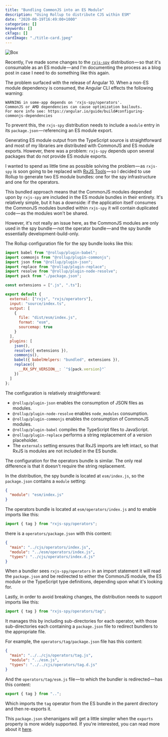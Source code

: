 ```yaml
---
title: "Bundling CommonJS into an ES Module"
description: "Using Rollup to distribute CJS within ESM"
date: "2020-08-19T16:49:00+1000"
categories: []
keywords: []
ckTags: []
cardImage: "./title-card.jpeg"
---
```


![Box](title.jpeg "Photo by Kelli McClintock on Unsplash")

Recently, I've made some changes to the [`rxjs-spy`](https://github.com/cartant/rxjs-spy) distribution — so that it's consumable as an ES module — and I'm documenting the process as a blog post in case I need to do something like this again.

The problem surfaced with the release of Angular 10. When a non-ES module dependency is consumed, the Angular CLI effects the following warning:

```text
WARNING in some-app depends on 'rxjs-spy/operators'.
CommonJS or AMD dependencies can cause optimization bailouts.
For more info see: https://angular.io/guide/build#configuring-commonjs-dependencies
```

To prevent this, the `rxjs-spy` distribution needs to include a `module` entry in its `package.json` — referencing an ES module export.

Generating ES module output from the TypeScript source is straightforward and most of my libraries are distributed with CommonJS and ES module exports. However, there was a problem: `rxjs-spy` depends upon several packages that do not provide ES module exports.

I wanted to spend as little time as possible solving the problem — as `rxjs-spy` is soon going to be replaced with [RxJS Tools](https://rxjs.tools) — so I decided to use Rollup to generate two ES module bundles: one for the spy infrastructure and one for the operators.

This bundled approach means that the CommonJS modules depended upon by `rxjs-spy` are included in the ES module bundles in their entirety. It's relatively simple, but it has a downside: if the application itself consumes the CommonJS modules bundled within `rxjs-spy` it will contain duplicated code — as the modules won't be shared.

However, it's not really an issue here, as the CommonJS modules are only used in the spy bundle — not the operator bundle — and the spy bundle essentially development-build-only.

The Rollup configuration file for the spy bundle looks like this:

```js
import babel from "@rollup/plugin-babel";
import commonjs from "@rollup/plugin-commonjs";
import json from "@rollup/plugin-json";
import replace from "@rollup/plugin-replace";
import resolve from "@rollup/plugin-node-resolve";
import pack from "./package.json";

const extensions = [".js", ".ts"];

export default {
  external: ["rxjs", "rxjs/operators"],
  input: "source/index.ts",
  output: [
    {
      file: "dist/esm/index.js",
      format: "esm",
      sourcemap: true
    }
  ],
  plugins: [
    json(),
    resolve({ extensions }),
    commonjs(),
    babel({ babelHelpers: "bundled", extensions }),
    replace({
      __RX_SPY_VERSION__: `"${pack.version}"`
    })
  ]
};
```

The configuration is relatively straightforward:

- `@rollup/plugin-json` enables the consumption of JSON files as modules.
- `@rollup/plugin-node-resolve` enables `node_modules` consumption.
- `@rollup/plugin-commonjs` enables the consumption of CommonJS modules.
- `@rollup/plugin-babel` compiles the TypeScript files to JavaScript.
- `@rollup/plugin-replace` performs a string replacement of a version placeholder.
- The `externals` setting ensures that RxJS imports are left intact, so that RxJS is modules are not included in the ES bundle.

The configuration for the operators bundle is similar. The only real difference is that it doesn't require the string replacement.

In the distribution, the spy bundle is located at `esm/index.js`, so the `package.json` contains a `module` setting:

```json
{
  "module": "esm/index.js"
}
```

The operators bundle is located at `esm/operators/index.js` and to enable imports like this:

```ts
import { tag } from "rxjs-spy/operators";
```

there is a `operators/package.json` with this content:

```json
{
  "main": "../cjs/operators/index.js",
  "module": "../esm/operators/index.js",
  "types": "../cjs/operators/index.d.js"
}
```

When a bundler sees `rxjs-spy/operators` in an import statement it will read the `package.json` and be redirected to either the CommonJS module, the ES module or the TypeScript type definitions, depending upon what it's looking for.

Lastly, in order to avoid breaking changes, the distribution needs to support imports like this:

```ts
import { tag } from "rxjs-spy/operators/tag";
```

It manages this by including sub-directories for each operator, with those sub-directories each containing a `package.json` file to redirect bundlers to the appropriate file.

For example, the `operators/tag/package.json` file has this content:

```json
{
  "main": "../../cjs/operators/tag.js",
  "module": "../esm.js",
  "types": "../../cjs/operators/tag.d.js"
}
```

And the `operators/tag/esm.js` file — to which the bundler is redirected — has this content:

```js
export { tag } from "..";
```

Which imports the `tag` operator from the ES bundle in the parent directory and then re-exports it.

This `package.json` shenanigans will get a little simpler when the `exports` property is more widely supported. If you're interested, you can read more about it [here](https://nodejs.org/api/esm.html#esm_package_entry_points).

